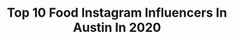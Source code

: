 ---
title: Top 10 Food Instagram Influencers In Austin In 2020
description: >-
  Find top food Instagram influencers in Austin in 2020. Most popular hashtags: #ad #ribs #brisket.
platform: Instagram
hits: 137
text_top: See the best Instagram influencers on inBeat.
text_bottom: Our platform holds 137 Instagram influencers like this in Austin, United States for you to connect with.
profiles:
  - username: "pitforbrainsatx"
    fullname: >-
      Pitforbrains
    bio: >-
      Where pit happens every day. Smoke it 💨. Shoot it 📸. Eat it 🍽🤤 ♨️BBQ♨️ 🍻Drinks🥃 ✈️Travel🌏 🤘🏼Austin, TX🤘🏼
    location: "United States"
    followers: 47712
    engagement: 78
    commentsToLikes: 0.031271
    id: ck5ch9shiqd9q0i11r3zlxw6x
    verified: false
    hashtags: "#smokedbrisket, #wagyu, #ribs, #wagyubeef"
  - username: "thesmokingho"
    fullname: >-
      Jimmy Ho | BBQ | Food | Austin
    bio: >-
      Exploring/Cooking Texas BBQ, Beef & Beyond 📷: @fujifilm_northamerica X-T20 🌎: thesmokingho.com 📧: jimmy@thesmokingho.com
    location: "United States"
    followers: 58323
    engagement: 362
    commentsToLikes: 0.035297
    id: ck13c09rny0mg0i19viyqx9uo
    verified: false
    hashtags: "#texasbbq, #kamadojoe, #brisket, #firesquad"
  - username: "somuchlifeblog"
    fullname: >-
      Kelsey | Austin Food Blogger
    bio: >-
      Austin food blogger + author of Austin Food Crawls 📚 🌵Life in Austin w hubs and baby 🌮 Tons of FREE ATX content on blog ⬇️
    location: "United States"
    followers: 27792
    engagement: 190
    commentsToLikes: 0.054421
    id: ck139701ujulw0i19tz1i0nny
    verified: false
    hashtags: "#hebfallflavors, #ad, #atxeats, #nationalcoffeeday"
  - username: "austinfoodadventures"
    fullname: >-
      Austin Food Adventures
    bio: >-
      Owned by Amanda | ✨Obsessed with looking for the best food in Austin, Texas! for inquiries email or dm. ✨#atxfoodtime 🌱: @austinplantadventures
    location: "United States"
    followers: 35081
    engagement: 122
    commentsToLikes: 0.027970
    id: ck5c0toutttsa0i11kym5m1ru
    verified: false
    hashtags: "#donation, #atxfoodtime, #donated"
  - username: "jessica.deais"
    fullname: >-
      JESSICA|Lifestyle+fashion Blog
    bio: >-
      Sharing the daily• fashion •products 📍TX ⁣💍Wife 🐶Dog mom 💌hellojessicadeais@gmail.com 🛍Shop looks, etc 👇🏼
    location: "United States"
    followers: 5092
    engagement: 652
    commentsToLikes: 0.133840
    id: ck8t0bv0xrjfw0j7817qzkj1f
    verified: false
    hashtags: "#vailcolorado, #ootd, #vail, #ltkstyletip"
  - username: "feedmi_"
    fullname: >-
      Mimi | Austin Food + Travel
    bio: >-
      Just a girl trying to decide what to eat 🤷🏻‍♀️ 🎶 TikTok: feedmi 💌 willyoufeedmi@gmail.com 👇🏼 check out my NEW website!
    location: "United States"
    followers: 19486
    engagement: 737
    commentsToLikes: 0.102869
    id: ck0w21z9lm9120i19wtp86r6s
    verified: false
    hashtags: "#tacotuesday, #keepitcleanonbumble, #bumblepartner, #firstwatch"
  - username: "coupleinthekitchen"
    fullname: >-
      Austin Food, Recipes, & Travel
    bio: >-
      👫Gavin & Karen 😀 ❤️Lovers of Food, Recipe Creators, Food Travel Experts 📩info@coupleinthekitchen.com 🍴 Here’s what’s cookin’:
    location: "United States"
    followers: 40791
    engagement: 213
    commentsToLikes: 0.283693
    id: ck0vy2aad1w1p0i19s07h8ecz
    verified: false
    hashtags: "#purecanepartner, #fromourkitchen, #omahasteaksambassador, #takeoutuesday"
  - username: "atasteofkoko"
    fullname: >-
      KOKO | Austin Food Blogger
    bio: >-
      austin blogger + author #kokosguidetoaustin » ft. ny times » building a new house - jan 2021 ____ ▽: #austintexas ✉️: jane@atasteofkoko.com ↓: blog
    location: "United States"
    followers: 84454
    engagement: 199
    commentsToLikes: 0.132176
    id: ck0twdrpef1tq0i19s7d84ecz
    verified: true
    hashtags: "#pumpkinpatch, #thingstodoinaustin, #austintexas, #trueaustin"
  - username: "austinfoodheads"
    fullname: >-
      Austin Food Heads
    bio: >-
      Best eats in the Austin area! 📩: austinfoodheads@gmail.com NEW Website! ⬇️
    location: "United States"
    followers: 31993
    engagement: 166
    commentsToLikes: 0.118204
    id: ck0tzy3zmry7c0i192u0d6r3z
    verified: false
    hashtags: "#austinfoodheads, #nationalbbqmonth"
  - username: "eats_n_noods"
    fullname: >-
      Lenny 👩🏻| Asian Food Blog
    bio: >-
      Austin Asian Food + Homecooking A Bowl of Noods a Day will Keep the Doctor Away~ 🇮🇩🇸🇬🇺🇸 📍 Austin, TX #austinnoods
    location: "United States"
    followers: 7842
    engagement: 358
    commentsToLikes: 0.091452
    id: ck9wd23c0dq0e0j780nrj3uty
    verified: false
    hashtags: ""
---
